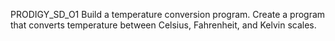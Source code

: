 PRODIGY_SD_O1
Build a temperature conversion program. 
Create a program that converts temperature between Celsius, Fahrenheit, and Kelvin scales. 
